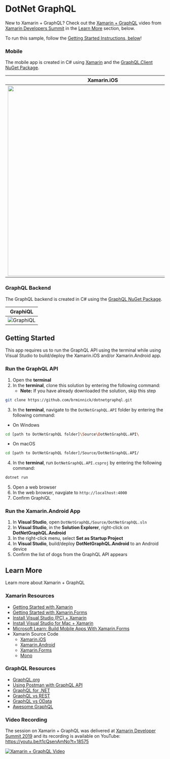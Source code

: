 # DotNet GraphQL

New to Xamarin + GraphQL? Check out the [Xamarin + GraphQL](https://youtu.be/t1cQsenAmNo?t=18575) video from [Xamarin Developers Summit](https://www.codetraveler.io/xamdevsummit-graphql) in the [Learn More](#learn-more) section, below.

To run this sample, follow the [Getting Started Instructions, below](#getting-started)!

### Mobile
The mobile app is created in C# using [Xamarin](https://docs.microsoft.com/xamarin/cross-platform/?WT.mc_id=DotNetGraphQL-github-bramin) and the [GraphQL.Client NuGet Package](https://www.nuget.org/packages/GraphQL.Client/).

| Xamarin.iOS | Xamarin.Android |
| ----------- | --------------- |
| <img src="https://user-images.githubusercontent.com/13558917/67914056-44b04600-fb4c-11e9-98ee-9d7ecb1bbc65.png" height="600"> | <img src="https://user-images.githubusercontent.com/13558917/67915040-16803580-fb4f-11e9-80c2-ae91a25f4e7b.png" height="550"> | 

### GraphQL Backend
The GraphQL backend is created in C# using the [GraphQL NuGet Package](https://www.nuget.org/packages/GraphQL/).

| GraphiQL |
| -------- |
| ![GraphiQL](https://user-images.githubusercontent.com/13558917/67914743-3a8f4700-fb4e-11e9-936d-320dfdd5d874.png) |

## Getting Started

This app requires us to run the GraphQL API using the terminal while using Visual Studio to build/deploy the Xamarin.iOS and/or Xamarin.Android app.

### Run the GraphQL API

1. Open the **terminal**
2. In the **terminal**, clone this solution by entering the following command:
    - **Note:** If you have already downloaded the solution, skip this step

```bash
git clone https://github.com/brminnick/dotnetgraphql.git
```

3. In the **terminal**, navigate to the `DotNetGraphQL.API` folder by entering the following command:

- On Windows

```bash
cd [path to DotNetGraphQL folder]\Source\DotNetGraphQL.API\
```
- On macOS
```bash
cd [path to DotNetGraphQL folder]/Source/DotNetGraphQL.API/
```

4. In the **terminal**, run `DotNetGraphQL.API.csproj` by entering the following command:

```bash
dotnet run
```

5. Open a web browser
6. In the web browser, navgiate to `http://localhost:4000`
7. Confirm GraphiQL

### Run the Xamarin.Android App

1. In **Visual Studio**, open `DotNetGraphQL/Source/DotNetGraphQL.sln`
2. In **Visual Studio**, in the **Solution Explorer**, right-click on **DotNetGraphQL.Android**
3. In the right-click menu, select **Set as Startup Project**
4. In **Visual Studio**, build/deploy **DotNetGraphQL.Android** to an Android device
6. Confirm the list of dogs from the GraphQL API appears

## Learn More

Learn more about Xamarin + GraphQL

### Xamarin Resources

- [Getting Started with Xamarin](https://docs.microsoft.com/xamarin/cross-platform/?WT.mc_id=DotNetGraphQL-github-bramin)
- [Getting Started with Xamarin.Forms](https://docs.microsoft.com/xamarin/xamarin-forms?WT.mc_id=DotNetGraphQL-github-bramin)
- [Install Visual Studio (PC) + Xamarin](https://docs.microsoft.com/xamarin/get-started/installation/windows?WT.mc_id=DotNetGraphQL-github-bramin)
- [Install Visual Studio for Mac + Xamarin](https://docs.microsoft.com/visualstudio/mac/installation?view=vsmac-2019&WT.mc_id=DotNetGraphQL-github-bramin)
- [Microsoft Learn: Build Mobile Apps With Xamarin.Forms](https://docs.microsoft.com/learn/paths/build-mobile-apps-with-xamarin-forms?WT.mc_id=DotNetGraphQL-github-bramin)
- Xamarin Source Code
    - [Xamarin.iOS](https://github.com/xamarin/xamarin-macios)
    - [Xamarin.Android](https://github.com/xamarin/xamarin-android)
    - [Xamarin.Forms](https://github.com/xamarin/Xamarin.Forms)
    - [Mono](https://github.com/mono/mono)
    
### GraphQL Resources

- [GraphQL.org](https://graphql.org/)
- [Using Postman with GraphQL API](https://www.codetraveler.io/2019/01/12/how-to-use-postman-with-a-graphql-api/)
- [GraphQL for .NET](https://github.com/graphql-dotnet/graphql-dotnet)
- [GraphQL vs REST](https://philsturgeon.uk/api/2017/01/24/graphql-vs-rest-overview/)
- [GraphQL vs OData](https://jeffhandley.com/2018-09-13/graphql-is-not-odata)
- [Awesome GraphQL](https://github.com/chentsulin/awesome-graphql)

### Video Recording
The session on Xamarin + GraphQL was delivered at [Xamarin Developer Summit 2019](https://www.codetraveler.io/xamdevsummit-graphql/) and its recording is available on YouTube: https://youtu.be/t1cQsenAmNo?t=18575

[![Xamarin + GraphQL Video](https://user-images.githubusercontent.com/13558917/61256668-6a8f1780-a722-11e9-97ad-8188ec6eab8f.png)](https://youtu.be/t1cQsenAmNo?t=18575)
